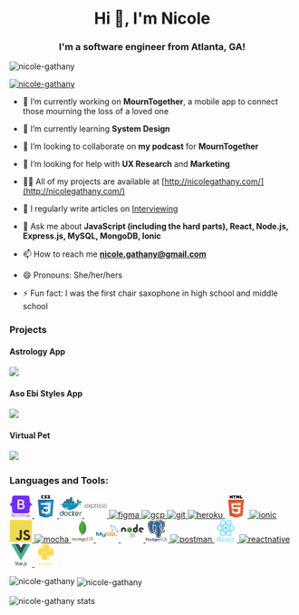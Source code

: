 <h1 align="center">Hi 👋, I'm Nicole</h1>
<h3 align="center">I'm a software engineer from Atlanta, GA!</h3>

<p align="left"> <img src="https://komarev.com/ghpvc/?username=nicole-gathany&label=Profile%20views&color=0e75b6&style=flat" alt="nicole-gathany" /> </p>

<p align="left"> <a href="https://github.com/ryo-ma/github-profile-trophy"><img src="https://github-profile-trophy.vercel.app/?username=nicole-gathany" alt="nicole-gathany" /></a> </p>

- 🔭 I’m currently working on **MournTogether**, a mobile app to connect those mourning the loss of a loved one

- 🌱 I’m currently learning **System Design**

- 👯 I’m looking to collaborate on **my podcast** for **MournTogether**

- 🤝 I’m looking for help with **UX Research** and **Marketing**

- 👨‍💻 All of my projects are available at [http://nicolegathany.com/](http://nicolegathany.com/)

- 📝 I regularly write articles on [Interviewing](https://nicolegathany.hashnode.dev/5-things-selling-furniture-polish-taught-me-about-telling-my-story-during-tech-interviews)

- 💬 Ask me about **JavaScript (including the hard parts), React, Node.js, Express.js, MySQL, MongoDB, Ionic**

- 📫 How to reach me **nicole.gathany@gmail.com**

- 😄 Pronouns: She/her/hers

- ⚡ Fun fact: I was the first chair saxophone in high school and middle school

<h3 align="left">Projects</h3>

<h4>Astrology App</h4>

<p><img src="https://media.giphy.com/media/RVch6OXxUYPpL8rEdE/giphy.gif"><img></p>

<h4> Aso Ebi Styles App</h4>

<p><img src="https://media.giphy.com/media/BLFWQhRnmDBYUBmCn7/giphy.gif"><img></p>

<h4 >Virtual Pet</h4>

<p><img src="https://media.giphy.com/media/pcA21VXbzHSr7qPf8L/giphy.gif"><img></p>





<h3 align="left">Languages and Tools:</h3>
<p align="left"> <a href="https://getbootstrap.com" target="_blank"> <img src="https://raw.githubusercontent.com/devicons/devicon/master/icons/bootstrap/bootstrap-plain-wordmark.svg" alt="bootstrap" width="40" height="40"/> </a> <a href="https://www.w3schools.com/css/" target="_blank"> <img src="https://raw.githubusercontent.com/devicons/devicon/master/icons/css3/css3-original-wordmark.svg" alt="css3" width="40" height="40"/> </a> <a href="https://www.docker.com/" target="_blank"> <img src="https://raw.githubusercontent.com/devicons/devicon/master/icons/docker/docker-original-wordmark.svg" alt="docker" width="40" height="40"/> </a> <a href="https://expressjs.com" target="_blank"> <img src="https://raw.githubusercontent.com/devicons/devicon/master/icons/express/express-original-wordmark.svg" alt="express" width="40" height="40"/> </a> <a href="https://www.figma.com/" target="_blank"> <img src="https://www.vectorlogo.zone/logos/figma/figma-icon.svg" alt="figma" width="40" height="40"/> </a> <a href="https://cloud.google.com" target="_blank"> <img src="https://www.vectorlogo.zone/logos/google_cloud/google_cloud-icon.svg" alt="gcp" width="40" height="40"/> </a> <a href="https://git-scm.com/" target="_blank"> <img src="https://www.vectorlogo.zone/logos/git-scm/git-scm-icon.svg" alt="git" width="40" height="40"/> </a> <a href="https://heroku.com" target="_blank"> <img src="https://www.vectorlogo.zone/logos/heroku/heroku-icon.svg" alt="heroku" width="40" height="40"/> </a> <a href="https://www.w3.org/html/" target="_blank"> <img src="https://raw.githubusercontent.com/devicons/devicon/master/icons/html5/html5-original-wordmark.svg" alt="html5" width="40" height="40"/> </a> <a href="https://ionicframework.com" target="_blank"> <img src="https://upload.wikimedia.org/wikipedia/commons/d/d1/Ionic_Logo.svg" alt="ionic" width="40" height="40"/> </a> <a href="https://developer.mozilla.org/en-US/docs/Web/JavaScript" target="_blank"> <img src="https://raw.githubusercontent.com/devicons/devicon/master/icons/javascript/javascript-original.svg" alt="javascript" width="40" height="40"/> </a> <a href="https://mochajs.org" target="_blank"> <img src="https://www.vectorlogo.zone/logos/mochajs/mochajs-icon.svg" alt="mocha" width="40" height="40"/> </a> <a href="https://www.mongodb.com/" target="_blank"> <img src="https://raw.githubusercontent.com/devicons/devicon/master/icons/mongodb/mongodb-original-wordmark.svg" alt="mongodb" width="40" height="40"/> </a> <a href="https://www.mysql.com/" target="_blank"> <img src="https://raw.githubusercontent.com/devicons/devicon/master/icons/mysql/mysql-original-wordmark.svg" alt="mysql" width="40" height="40"/> </a> <a href="https://nodejs.org" target="_blank"> <img src="https://raw.githubusercontent.com/devicons/devicon/master/icons/nodejs/nodejs-original-wordmark.svg" alt="nodejs" width="40" height="40"/> </a> <a href="https://www.postgresql.org" target="_blank"> <img src="https://raw.githubusercontent.com/devicons/devicon/master/icons/postgresql/postgresql-original-wordmark.svg" alt="postgresql" width="40" height="40"/> </a> <a href="https://postman.com" target="_blank"> <img src="https://www.vectorlogo.zone/logos/getpostman/getpostman-icon.svg" alt="postman" width="40" height="40"/> </a> <a href="https://reactjs.org/" target="_blank"> <img src="https://raw.githubusercontent.com/devicons/devicon/master/icons/react/react-original-wordmark.svg" alt="react" width="40" height="40"/> </a> <a href="https://reactnative.dev/" target="_blank"> <img src="https://reactnative.dev/img/header_logo.svg" alt="reactnative" width="40" height="40"/> </a> <a href="https://vuejs.org/" target="_blank"> <img src="https://raw.githubusercontent.com/devicons/devicon/master/icons/vuejs/vuejs-original-wordmark.svg" alt="vuejs" width="40" height="40"/> </a> <a href="https://www.python.org/" target="_blank"> <img src="https://raw.githubusercontent.com/devicons/devicon/master/icons/python/python-plain-wordmark.svg" alt="python" width="40" height="40"/> </a> </p>

<p><img align="left" src="https://github-readme-stats.vercel.app/api/top-langs?username=nicole-gathany&show_icons=true&locale=en&layout=compact" alt="nicole-gathany" /></p>

<p>&nbsp;<img align="center" src="https://github-readme-stats.vercel.app/api?username=nicole-gathany&show_icons=true&locale=en" alt="nicole-gathany" /></p>

<p>
  <img align="center" src="https://github-readme-stats.vercel.app/api?username=nicole-gathany&show_icons=true&theme=radical" alt="nicole-gathany stats" />

</p>




